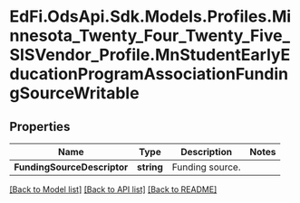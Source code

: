 # EdFi.OdsApi.Sdk.Models.Profiles.Minnesota_Twenty_Four_Twenty_Five_SISVendor_Profile.MnStudentEarlyEducationProgramAssociationFundingSourceWritable

## Properties

Name | Type | Description | Notes
------------ | ------------- | ------------- | -------------
**FundingSourceDescriptor** | **string** | Funding source. | 

[[Back to Model list]](../README.md#documentation-for-models) [[Back to API list]](../README.md#documentation-for-api-endpoints) [[Back to README]](../README.md)

